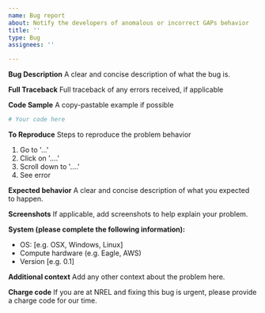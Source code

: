 ```yaml
---
name: Bug report
about: Notify the developers of anomalous or incorrect GAPs behavior
title: ''
type: Bug
assignees: ''

---
```


**Bug Description**
A clear and concise description of what the bug is.

**Full Traceback**
Full traceback of any errors received, if applicable

**Code Sample**
A copy-pastable example if possible

```python
# Your code here

```

**To Reproduce**
Steps to reproduce the problem behavior
1. Go to '...'
2. Click on '....'
3. Scroll down to '....'
4. See error

**Expected behavior**
A clear and concise description of what you expected to happen.

**Screenshots**
If applicable, add screenshots to help explain your problem.

**System (please complete the following information):**
 - OS: [e.g. OSX, Windows, Linux]
 - Compute hardware (e.g. Eagle, AWS)
 - Version [e.g. 0.1]

**Additional context**
Add any other context about the problem here.

**Charge code**
If you are at NREL and fixing this bug is urgent, please provide a charge code for our time.
